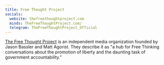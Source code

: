 ```yaml
---
title: Free Thought Project
socials:
  website: thefreethoughtproject.com
  minds: TheFreeThoughtProject.com/
  telegram: TheFreeThoughtProject_Official
---
```


[The Free Thought Project](https://thefreethoughtproject.com/about-us/) is an
independent media organization founded by Jason Bassler and Matt Agorist. They
describe it as "a hub for Free Thinking conversations about the promotion of
liberty and the daunting task of government accountability."

